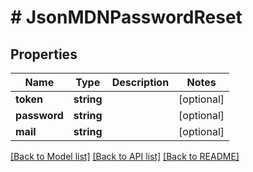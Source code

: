 # # JsonMDNPasswordReset

## Properties

Name | Type | Description | Notes
------------ | ------------- | ------------- | -------------
**token** | **string** |  | [optional]
**password** | **string** |  | [optional]
**mail** | **string** |  | [optional]

[[Back to Model list]](../../README.md#models) [[Back to API list]](../../README.md#endpoints) [[Back to README]](../../README.md)
